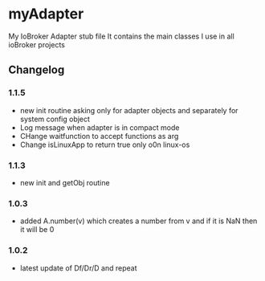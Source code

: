 # myAdapter

My IoBroker Adapter stub file
It contains the main classes I use in all ioBroker projects

## Changelog

### 1.1.5

* new init routine asking only for adapter objects and separately for system config object
* Log message when adapter is in compact mode
* CHange waitfunction to accept functions as arg
* Change isLinuxApp to return true only o0n linux-os

### 1.1.3

* new init and getObj routine

### 1.0.3

* added A.number(v) which creates a number from v and if it is NaN then it will be 0

### 1.0.2

* latest update of Df/Dr/D and repeat